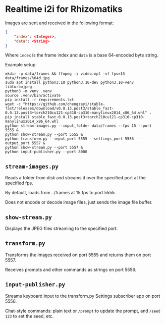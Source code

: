 # Realtime i2i for Rhizomatiks

Images are sent and received in the following format:

```json
{
    "index": <Integer>,
    "data": <String>
}
``````

Where `index` is the frame index and `data` is a base 64-encoded byte string.

Example setup:

```
mkdir -p data/frames && ffmpeg -i video.mp4 -vf fps=15 data/frames/%04d.jpg
sudo apt install python3.10 python3.10-dev python3.10-venv libturbojpeg
python3 -m venv .venv
source .venv/bin/activate
pip install -r requirements.txt
wget -c "https://github.com/chengzeyi/stable-fast/releases/download/v0.0.13.post3/stable_fast-0.0.13.post3+torch210cu121-cp310-cp310-manylinux2014_x86_64.whl" .
pip install stable_fast-0.0.13.post3+torch210cu121-cp310-cp310-manylinux2014_x86_64.whl
python stream-images.py --input_folder data/frames --fps 15 --port 5555 &
python show-stream.py --port 5555 &
python transform.py --input_port 5555 --settings_port 5556 --output_port 5557 &
python show-stream.py --port 5557 &
python input-publisher.py --port 8000
```

## `stream-images.py`

Reads a folder from disk and streams it over the specified port at the specified fps.

By default, loads from ../frames at 15 fps to port 5555.

Does not encode or decode image files, just sends the image file buffer.

## `show-stream.py`

Displays the JPEG files streaming to the specified port.

## `transform.py`

Transforms the images received on port 5555 and returns them on port 5557.

Receives prompts and other commands as strings on port 5556.

## `input-publisher.py`

Streams keyboard input to the transform.py Settings subscriber app on port 5556.

Chat-style commands: plain text or `/prompt` to update the prompt, and `/seed 123` to set the seed, etc.